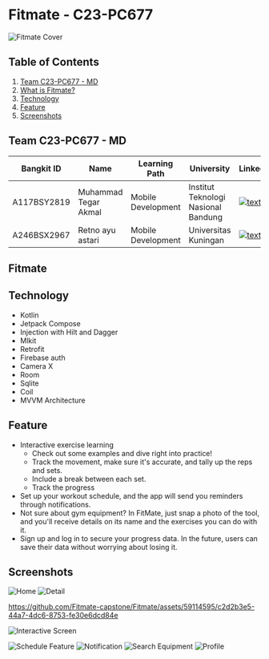 # Fitmate - C23-PC677

![Fitmate Cover](https://ik.imagekit.io/akutegar/akutegar/fitmate/Cover.png?updatedAt=1702965052988)
## Table of Contents

1. [Team C23-PC677 - MD](#team-c23-pc677---md)
2. [What is Fitmate?](#fitmate)
3. [Technology](#technology)
4. [Feature](#feature)
5. [Screenshots](#screenshots)

## Team C23-PC677 - MD

| Bangkit ID | Name | Learning Path | University |LinkedIn |
| ---      | ---       | ---       | ---       | ---       |
| A117BSY2819 |Muhammad Tegar Akmal | Mobile Development| Institut Teknologi Nasional Bandung | [![text](https://img.shields.io/badge/LinkedIn-0077B5?style=for-the-badge&logo=linkedin&logoColor=white)](https://www.linkedin.com/in/muhammad-tegar-akmal-985818273/) |
| A246BSX2967 | Retno ayu astari| Mobile Development | Universitas Kuningan | [![text](https://img.shields.io/badge/LinkedIn-0077B5?style=for-the-badge&logo=linkedin&logoColor=white)](https://id.linkedin.com/in/retno-ayu-astari-4548a3294) |



## Fitmate
## Technology



- Kotlin
- Jetpack Compose
- Injection with Hilt and Dagger
- Mlkit
- Retrofit
- Firebase auth
- Camera X
- Room
- Sqlite
- Coil
- MVVM Architecture 
## Feature

- Interactive exercise learning
  -  Check out some examples and dive right into practice!
  -  Track the movement, make sure it's accurate, and tally up the reps and sets.
  -  Include a break between each set.
  -  Track the progress
-  Set up your workout schedule, and the app will send you reminders through notifications.
-  Not sure about gym equipment? In FitMate, just snap a photo of the tool, and you'll receive details on its name and the exercises you can do with it.
- Sign up and log in to secure your progress data. In the future, users can save their data without worrying about losing it.


   

## Screenshots

![Home](https://ik.imagekit.io/akutegar/akutegar/fitmate/home.png?updatedAt=1702980369826)
![Detail](https://ik.imagekit.io/akutegar/akutegar/fitmate/detail.png?updatedAt=1702980509261)


https://github.com/Fitmate-capstone/Fitmate/assets/59114595/c2d2b3e5-44a7-4dc6-8753-fe30e6dcd84e


![Interactive Screen](https://ik.imagekit.io/akutegar/akutegar/fitmate/interactive_gif_compressed.gif?updatedAt=1702985212059)


![Schedule Feature](https://ik.imagekit.io/akutegar/akutegar/fitmate/schedule_feature.png?updatedAt=1702980378326)
![Notification](https://ik.imagekit.io/akutegar/akutegar/fitmate/notification.png?updatedAt=1702981229938)
![Search Equipment](https://ik.imagekit.io/akutegar/akutegar/fitmate/search_equiment.png?updatedAt=1702980454074)
![Profile](https://ik.imagekit.io/akutegar/akutegar/fitmate/profile.png?updatedAt=1702980481576)
